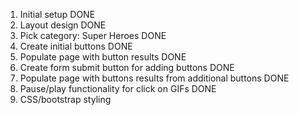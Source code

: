 
1. Initial setup DONE
2. Layout design DONE
3. Pick category: Super Heroes DONE
4. Create initial buttons DONE
5. Populate page with button results DONE
6. Create form submit button for adding buttons DONE
7. Populate page with buttons results from additional buttons DONE
8. Pause/play functionality for click on GIFs DONE
9. CSS/bootstrap styling



